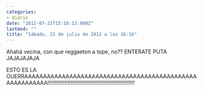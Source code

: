 ```yaml
---
categories:
- diario
date: "2012-07-21T15:16:13.000Z"
lastmod: ""
title: "Sábado, 21 de julio de 2012 a las 16:16"
---
```


Ahahá vecina, con que reggaeton a tope, no?? ENTERATE PUTA JAJAJAJAJA

ESTO ES LA GUERRAAAAAAAAAAAAAAAAAAAAAAAAAAAAAAAAAAAAAAAAAAAAAAAAAAAAAAAAA!!!!!!!!!!!!!!!!!!!!!!!!!!!!!!!!!!!!!!!!!!!!!!!!!!!!!!!!!